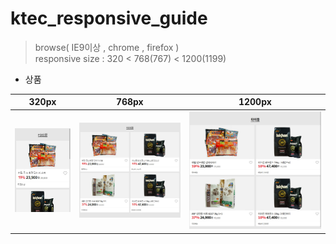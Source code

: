 # ktec_responsive_guide

>browse( IE9이상 , chrome , firefox )  
>responsive size :  320 < 768(767) < 1200(1199)



- 상품

| 320px | 768px | 1200px |
| :---: | :---: | :---: |
| ![screen](goods/img/320.jpg) | ![screen](goods/img/768.jpg) | ![screen](goods/img/1200.jpg) |